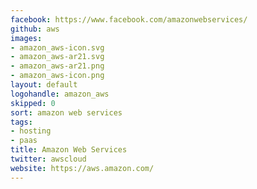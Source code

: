 ```yaml
---
facebook: https://www.facebook.com/amazonwebservices/
github: aws
images:
- amazon_aws-icon.svg
- amazon_aws-ar21.svg
- amazon_aws-ar21.png
- amazon_aws-icon.png
layout: default
logohandle: amazon_aws
skipped: 0
sort: amazon web services
tags:
- hosting
- paas
title: Amazon Web Services
twitter: awscloud
website: https://aws.amazon.com/
---
```

